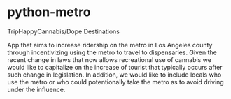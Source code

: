 # python-metro
TripHappyCannabis/Dope Destinations

App that aims to increase ridership on the metro in Los Angeles county through incentivizing using the metro to travel to dispensaries. Given the recent change in laws that now allows recreational use of cannabis we would like to capitalize on the increase of tourist that typically occurs after such change in legislation. In addition, we would like to include locals who use the metro or who could potentionally take the metro as to avoid driving under the influence.

